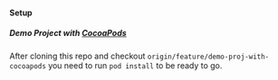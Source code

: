 #### Setup
##### Demo Project with [CocoaPods](http://cocoapods.org/)
After cloning this repo and checkout `origin/feature/demo-proj-with-cocoapods` you need to run `pod install` to be ready to go.
